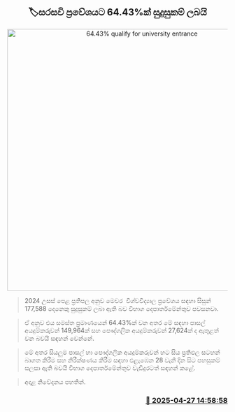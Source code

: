 <p align='center'><b><h2 align='center' title='64.43% qualify for university entrance'>🏷සරසවි ප්‍රවේශයට 64.43%ක් සුදුසුකම් ලබයි</h2></b></p>
<p align='center'><img src='https://helakuru.sgp1.cdn.digitaloceanspaces.com/esana/images/lib/exam-re.jpg' width='600' alt='64.43% qualify for university entrance'></p>

> 2024 උසස් පෙළ ප්‍රතිපල අනුව මෙවර  විශ්වවිද්‍යාල ප්‍රවේශය සඳහා සිසුන් 177,588 දෙනෙකු සුදුසුකම් ලබා ඇති බව විභාග දෙපාර්තමේන්තුව පවසනවා.

> ඒ අනුව එය සමස්ත ප්‍රමාණයෙන් 64.43%ක් වන අතර මේ සඳහා පාසල් අයදුම්කරුවන් 149,964ක් සහ පෞද්ගලික අයදුම්කරුවන් 27,624ක් ද ඇතුළත් වන බවයි සඳහන් වෙන්නේ.

> මේ අතර සියලුම පාසල් හා පෞද්ගලික අයදුම්කරුවන් හට සිය ප්‍රතිඵල සටහන් බාගත කිරීම සහ නිරීක්ෂණය කිරීම සඳහා එළැඹෙන 28 වැනි දින සිට පහසුකම් සලසා ඇති බවයි විභාග දෙපාර්තමේන්තුව වැඩිදුරටත් සඳහන් කළේ. 

> අදාළ නිවේදනය පහතින්.



<h3 align='right'><a href='https://www.helakuru.lk/esana/p/109590/'>📅 2025-04-27 14:58:58</a></h3>
